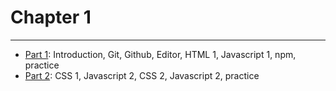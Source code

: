 # Chapter 1

---

* [Part 1](./part-1/README.md): Introduction, Git, Github, Editor, HTML 1, Javascript 1, npm, practice
* [Part 2](./part-2/README.md): CSS 1, Javascript 2, CSS 2, Javascript 2, practice